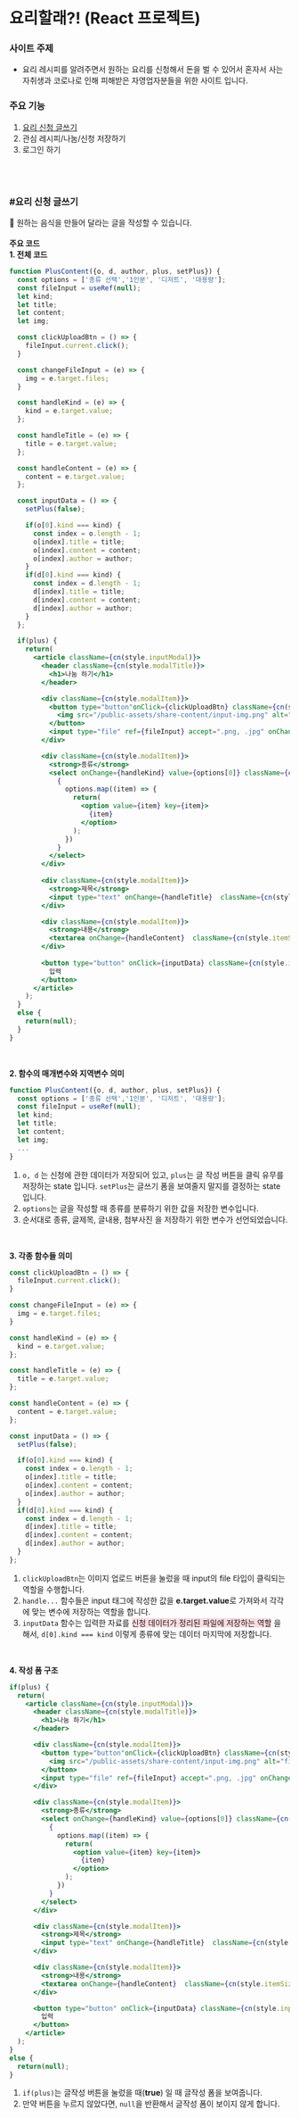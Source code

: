 # 요리할래?! (React 프로젝트)
### 사이트 주제
- 요리 레시피를 알려주면서 원하는 요리를 신청해서 돈을 벌 수 있어서 혼자서 사는 자취생과 코로나로 인해 피해받은 자영업자분들을 위한 사이트 입니다.

### 주요 기능
1. [요리 신청 글쓰기](#요리-신청-글쓰기)
2. 관심 레시피/나눔/신청 저장하기
3. 로그인 하기
</br>
</br>

### #요리 신청 글쓰기
📌 원하는 음식을 만들어 달라는 글을 작성할 수 있습니다.</br></br>
**주요 코드**</br>
**1. 전체 코드**
```jsx
function PlusContent({o, d, author, plus, setPlus}) {
  const options = ['종류 선택','1인분', '디저트', '대용량'];
  const fileInput = useRef(null);
  let kind;
  let title;
  let content;
  let img;

  const clickUploadBtn = () => {
    fileInput.current.click();
  }

  const changeFileInput = (e) => {
    img = e.target.files;
  }

  const handleKind = (e) => {
    kind = e.target.value;
  };

  const handleTitle = (e) => {
    title = e.target.value;
  };

  const handleContent = (e) => {
    content = e.target.value;
  };

  const inputData = () => {
    setPlus(false);

    if(o[0].kind === kind) {
      const index = o.length - 1;
      o[index].title = title;
      o[index].content = content;
      o[index].author = author;
    }
    if(d[0].kind === kind) {
      const index = d.length - 1;
      d[index].title = title;
      d[index].content = content;
      d[index].author = author;
    }
  };

  if(plus) {
    return(
      <article className={cn(style.inputModal)}>
        <header className={cn(style.modalTitle)}>
          <h1>나눔 하기</h1>
        </header>

        <div className={cn(style.modalItem)}>
          <button type="button"onClick={clickUploadBtn} className={cn(style.uploadBtn)}>
            <img src="/public-assets/share-content/input-img.png" alt="file upload button" />
          </button>
          <input type="file" ref={fileInput} accept=".png, .jpg" onChange={changeFileInput} className={cn(style.hidden)} />
        </div>

        <div className={cn(style.modalItem)}>
          <strong>종류</strong>
          <select onChange={handleKind} value={options[0]} className={cn(style.itemSize)} >
            {
              options.map((item) => {
                return(
                  <option value={item} key={item}>
                    {item}
                  </option>
                );
              })
            }
          </select>
        </div>
        
        <div className={cn(style.modalItem)}>
          <strong>제목</strong>
          <input type="text" onChange={handleTitle}  className={cn(style.itemSize)} />
        </div>

        <div className={cn(style.modalItem)}>
          <strong>내용</strong>
          <textarea onChange={handleContent}  className={cn(style.itemSize, style.textarea)} ></textarea>
        </div>
        
        <button type="button" onClick={inputData} className={cn(style.inputBtn)} >
          입력
        </button>
      </article>
    );
  } 
  else {
    return(null);
  }
}
```
</br>

**2. 함수의 매개변수와 지역변수 의미**

```jsx
function PlusContent({o, d, author, plus, setPlus}) {
  const options = ['종류 선택','1인분', '디저트', '대용량'];
  const fileInput = useRef(null);
  let kind;
  let title;
  let content;
  let img;
  ...
}
```
1. `o, d` 는 신청에 관한 데이터가 저장되어 있고, `plus`는 글 작성 버튼을 클릭 유무를 저장하는 state 입니다. `setPlus`는 글쓰기 폼을 보여줄지 말지를 결정하는 state 입니다.
2. `options`는 글을 작성할 때 종류를 분류하기 위한 값을 저장한 변수입니다.
3. 순서대로 종류, 글제목, 글내용, 첨부사진 을 저장하기 위한 변수가 선언되었습니다.
</br>

**3. 각종 함수들 의미**
```jsx
const clickUploadBtn = () => {
  fileInput.current.click();
}

const changeFileInput = (e) => {
  img = e.target.files;
}

const handleKind = (e) => {
  kind = e.target.value;
};

const handleTitle = (e) => {
  title = e.target.value;
};

const handleContent = (e) => {
  content = e.target.value;
};

const inputData = () => {
  setPlus(false);

  if(o[0].kind === kind) {
    const index = o.length - 1;
    o[index].title = title;
    o[index].content = content;
    o[index].author = author;
  }
  if(d[0].kind === kind) {
    const index = d.length - 1;
    d[index].title = title;
    d[index].content = content;
    d[index].author = author;
  }
};
```
1. `clickUploadBtn`는 이미지 업로드 버튼을 눌렀을 때 input의 file 타입이 클릭되는 역할을 수행합니다.
2. `handle...` 함수들은 input 태그에 작성한 값을 **e.target.value**로 가져와서 각각에 맞는 변수에 저장하는 역할을 합니다.
3. `inputData` 함수는 입력한 자료를 <span style='background-color:#ffdce0'>신청 데이터가 정리된 파일에 저장하는 역할</span> 을 해서, `d[0].kind === kind` 이렇게 종류에 맞는 데이터 마지막에 저장합니다.
</br>

**4. 작성 폼 구조**
```jsx
if(plus) {
  return(
    <article className={cn(style.inputModal)}>
      <header className={cn(style.modalTitle)}>
        <h1>나눔 하기</h1>
      </header>

      <div className={cn(style.modalItem)}>
        <button type="button"onClick={clickUploadBtn} className={cn(style.uploadBtn)}>
          <img src="/public-assets/share-content/input-img.png" alt="file upload button" />
        </button>
        <input type="file" ref={fileInput} accept=".png, .jpg" onChange={changeFileInput} className={cn(style.hidden)} />
      </div>

      <div className={cn(style.modalItem)}>
        <strong>종류</strong>
        <select onChange={handleKind} value={options[0]} className={cn(style.itemSize)} >
          {
            options.map((item) => {
              return(
                <option value={item} key={item}>
                  {item}
                </option>
              );
            })
          }
        </select>
      </div>

      <div className={cn(style.modalItem)}>
        <strong>제목</strong>
        <input type="text" onChange={handleTitle}  className={cn(style.itemSize)} />
      </div>

      <div className={cn(style.modalItem)}>
        <strong>내용</strong>
        <textarea onChange={handleContent}  className={cn(style.itemSize, style.textarea)} ></textarea>
      </div>

      <button type="button" onClick={inputData} className={cn(style.inputBtn)} >
        입력
      </button>
    </article>
  );
} 
else {
  return(null);
}
```
1. `if(plus)`는 글작성 버튼을 눌렀을 때(**true**) 일 때 글작성 폼을 보여줍니다.
2. 만약 버튼을 누르지 않았다면, `null`을 반환해서 글작성 폼이 보이지 않게 합니다.
